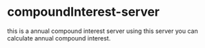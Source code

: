 # compoundInterest-server
this is a annual compound interest server using this server you can calculate annual compound interest.
